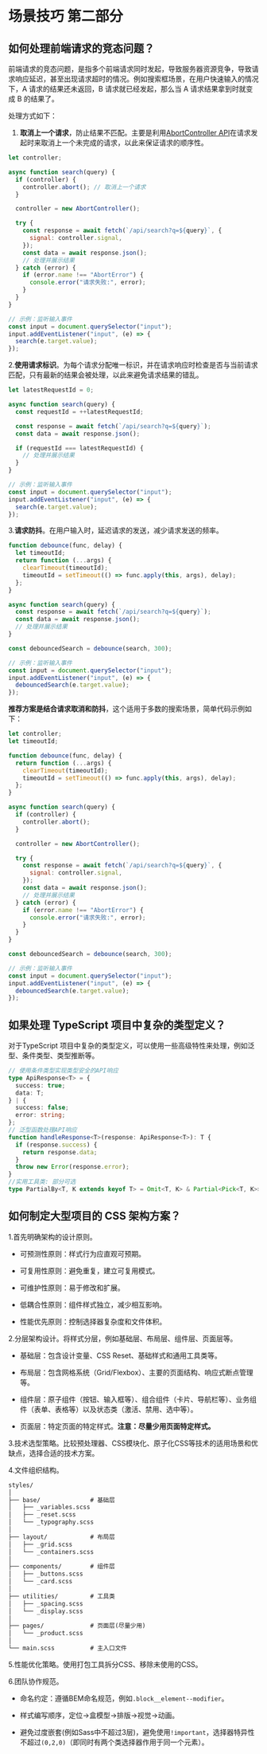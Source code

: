 # 场景技巧 第二部分

## 如何处理前端请求的竞态问题？

前端请求的竞态问题，是指多个前端请求同时发起，导致服务器资源竞争，导致请求响应延迟，甚至出现请求超时的情况。例如搜索框场景，在用户快速输入的情况下，A 请求的结果还未返回，B 请求就已经发起，那么当 A 请求结果拿到时就变成 B 的结果了。

处理方式如下：

1. **取消上一个请求**，防止结果不匹配。主要是利用[AbortController API](https://developer.mozilla.org/zh-CN/docs/Web/API/AbortController)在请求发起时来取消上一个未完成的请求，以此来保证请求的顺序性。

```js
let controller;

async function search(query) {
  if (controller) {
    controller.abort(); // 取消上一个请求
  }

  controller = new AbortController();

  try {
    const response = await fetch(`/api/search?q=${query}`, {
      signal: controller.signal,
    });
    const data = await response.json();
    // 处理并展示结果
  } catch (error) {
    if (error.name !== "AbortError") {
      console.error("请求失败:", error);
    }
  }
}

// 示例：监听输入事件
const input = document.querySelector("input");
input.addEventListener("input", (e) => {
  search(e.target.value);
});
```

2.**使用请求标识**。为每个请求分配唯一标识，并在请求响应时检查是否与当前请求匹配，只有最新的结果会被处理，以此来避免请求结果的错乱。

```js
let latestRequestId = 0;

async function search(query) {
  const requestId = ++latestRequestId;

  const response = await fetch(`/api/search?q=${query}`);
  const data = await response.json();

  if (requestId === latestRequestId) {
    // 处理并展示结果
  }
}

// 示例：监听输入事件
const input = document.querySelector("input");
input.addEventListener("input", (e) => {
  search(e.target.value);
});
```

3.**请求防抖**。在用户输入时，延迟请求的发送，减少请求发送的频率。

```js
function debounce(func, delay) {
  let timeoutId;
  return function (...args) {
    clearTimeout(timeoutId);
    timeoutId = setTimeout(() => func.apply(this, args), delay);
  };
}

async function search(query) {
  const response = await fetch(`/api/search?q=${query}`);
  const data = await response.json();
  // 处理并展示结果
}

const debouncedSearch = debounce(search, 300);

// 示例：监听输入事件
const input = document.querySelector("input");
input.addEventListener("input", (e) => {
  debouncedSearch(e.target.value);
});
```

**推荐方案是结合请求取消和防抖**，这个适用于多数的搜索场景，简单代码示例如下：

```js
let controller;
let timeoutId;

function debounce(func, delay) {
  return function (...args) {
    clearTimeout(timeoutId);
    timeoutId = setTimeout(() => func.apply(this, args), delay);
  };
}

async function search(query) {
  if (controller) {
    controller.abort();
  }

  controller = new AbortController();

  try {
    const response = await fetch(`/api/search?q=${query}`, {
      signal: controller.signal,
    });
    const data = await response.json();
    // 处理并展示结果
  } catch (error) {
    if (error.name !== "AbortError") {
      console.error("请求失败:", error);
    }
  }
}

const debouncedSearch = debounce(search, 300);

// 示例：监听输入事件
const input = document.querySelector("input");
input.addEventListener("input", (e) => {
  debouncedSearch(e.target.value);
});
```

## 如果处理 TypeScript 项目中复杂的类型定义？

对于TypeScript 项目中复杂的类型定义，可以使用一些高级特性来处理，例如泛型、条件类型、类型推断等。

```ts
// 使用条件类型实现类型安全的API响应
type ApiResponse<T> = {
  success: true;
  data: T;
} | {
  success: false;
  error: string;
};
// 泛型函数处理API响应
function handleResponse<T>(response: ApiResponse<T>): T {
  if (response.success) {
    return response.data;
  }
  throw new Error(response.error);
}
//实用工具类: 部分可选
type PartialBy<T, K extends keyof T> = Omit<T, K> & Partial<Pick<T, K>>;
```

## 如何制定大型项目的 CSS 架构方案？

1.首先明确架构的设计原则。

- 可预测性原则：样式行为应直观可预期。

- 可复用性原则：避免重复，建立可复用模式。

- 可维护性原则：易于修改和扩展。

- 低耦合性原则：组件样式独立，减少相互影响。

- 性能优先原则：控制选择器复杂度和文件体积。

2.分层架构设计。将样式分层，例如基础层、布局层、组件层、页面层等。

- 基础层：包含设计变量、CSS Reset、基础样式和通用工具类等。

- 布局层：包含网格系统（Grid/Flexbox）、主要的页面结构、响应式断点管理等。

- 组件层：原子组件（按钮、输入框等）、组合组件（卡片、导航栏等）、业务组件（表单、表格等）以及状态类（激活、禁用、选中等）。

- 页面层：特定页面的特定样式。**注意：尽量少用页面特定样式。**

3.技术选型策略。比较预处理器、CSS模块化、原子化CSS等技术的适用场景和优缺点，选择合适的技术方案。

4.文件组织结构。

```md
styles/
│
├── base/              # 基础层
│   ├── _variables.scss
│   ├── _reset.scss
│   └── _typography.scss
│
├── layout/            # 布局层
│   ├── _grid.scss
│   └── _containers.scss
│
├── components/        # 组件层
│   ├── _buttons.scss
│   └── _card.scss
│
├── utilities/         # 工具类
│   ├── _spacing.scss
│   └── _display.scss
│
├── pages/             # 页面层(尽量少用)
│   └── _product.scss
│
└── main.scss          # 主入口文件
```

5.性能优化策略。使用打包工具拆分CSS、移除未使用的CSS。

6.团队协作规范。

- 命名约定：遵循BEM命名规范，例如`.block__element--modifier`。

- 样式编写顺序，定位->盒模型->排版->视觉->动画。

- 避免过度嵌套(例如Sass中不超过3层)，避免使用`!important`，选择器特异性不超过`(0,2,0)`（即同时有两个类选择器作用于同一个元素）。
